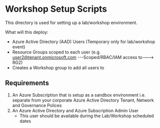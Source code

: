 # Workshop Setup Scripts

This directory is used for setting up a lab/workshop environment.

What will this deploy:
- Azure Active Directory (AAD) Users (Temporary only for lab/workshop event)
- Resource Groups scoped to each user (e.g. user2@tenant.onmicrosoft.com ---Scoped/RBAC/IAM access to---> RG2)
- Creates a Workshop group to add all users to

## Requirements

1. An Azure Subscription that is setup as a sandbox environment i.e. separate from your corporate Azure Active Directory Tenant, Network and Governance Polices
2. An Azure Active Directory and Azure Subscription Admin User
    - This user should be available during the Lab/Workshop scheduled dates